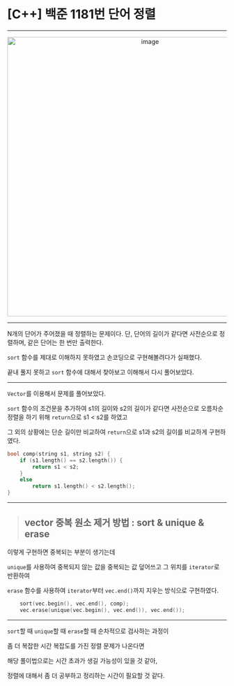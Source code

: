 # [C++] 백준 1181번 단어 정렬
---
<p align="center">
<img width="640" alt="image" src="https://github.com/user-attachments/assets/9483ec43-6cee-4940-99a4-81188a5434de" />
</p>

---

N개의 단어가 주어졌을 때 정렬하는 문제이다. 단, 단어의 길이가 같다면 사전순으로 정렬하며, 같은 단어는 한 번만 출력한다.

`sort` 함수를 제대로 이해하지 못하였고 손코딩으로 구현해볼려다가 실패했다. 

끝내 풀지 못하고 `sort` 함수에 대해서 찾아보고 이해해서 다시 풀어보았다.

---

`Vector`를 이용해서 문제를 풀어보았다.

`sort` 함수의 조건문을 추가하여 s1의 길이와 s2의 길이가 같다면 사전순으로 오름차순 정렬을 하기 위해 `return`으로 s1 < s2를 하였고 

그 외의 상황에는 단순 길이만 비교하여 `return`으로 s1과 s2의 길이를 비교하게 구현하였다.

```cpp
bool comp(string s1, string s2) {
    if (s1.length() == s2.length()) {
        return s1 < s2;
    }
    else
        return s1.length() < s2.length();
}
```
---

> ## vector 중복 원소 제거 방법 : sort & unique & erase

이렇게 구현하면 중복되는 부분이 생기는데

`unique`를 사용하여 중복되지 않는 값을 중복되는 값 덮어쓰고 그 위치를 `iterator`로 반환하여

`erase` 함수를 사용하여 `iterator`부터 `vec.end()`까지 지우는 방식으로 구현하였다.

```cpp
    sort(vec.begin(), vec.end(), comp);
    vec.erase(unique(vec.begin(), vec.end()), vec.end());
```
---
`sort`할 때 `unique`할 때 `erase`할 때 순차적으로 검사하는 과정이

좀 더 복잡한 시간 복잡도를 가진 정렬 문제가 나온다면

해당 풀이법으로는 시간 초과가 생길 가능성이 있을 것 같아,

정렬에 대해서 좀 더 공부하고 정리하는 시간이 필요할 것 같다.
